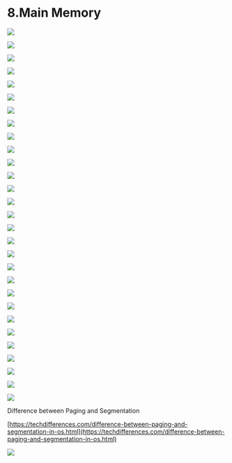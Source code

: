 # 8.Main Memory

![](../.gitbook/assets/image%20%2880%29.png)

![](../.gitbook/assets/image%20%28114%29.png)

![](../.gitbook/assets/image%20%2865%29.png)

![](../.gitbook/assets/image%20%28120%29.png)

![](../.gitbook/assets/image%20%2893%29.png)

![](../.gitbook/assets/image%20%2845%29.png)

![](../.gitbook/assets/image%20%2891%29.png)

![](../.gitbook/assets/image%20%2832%29.png)

![](../.gitbook/assets/image%20%28101%29.png)

![](../.gitbook/assets/image%20%2863%29.png)

![](../.gitbook/assets/image%20%2838%29.png)

![](../.gitbook/assets/image%20%28118%29.png)

![](../.gitbook/assets/image%20%2836%29.png)

![](../.gitbook/assets/image%20%28103%29.png)

![](../.gitbook/assets/image%20%28145%29.png)

![](../.gitbook/assets/image%20%28113%29.png)

![](../.gitbook/assets/image%20%2886%29.png)

![](../.gitbook/assets/image%20%2811%29.png)

![](../.gitbook/assets/image%20%28128%29.png)

![](../.gitbook/assets/image%20%2842%29.png)

![](../.gitbook/assets/image%20%28105%29.png)

![](../.gitbook/assets/image%20%2827%29.png)

![](../.gitbook/assets/image%20%285%29.png)

![](../.gitbook/assets/image%20%2898%29.png)



![](../.gitbook/assets/image%20%2833%29.png)

![](../.gitbook/assets/image%20%28109%29.png)

![](../.gitbook/assets/image%20%28126%29.png)



![](../.gitbook/assets/image%20%2818%29.png)



![](../.gitbook/assets/image%20%28108%29.png)



Difference between Paging and Segmentation 

[https://techdifferences.com/difference-between-paging-and-segmentation-in-os.html](https://techdifferences.com/difference-between-paging-and-segmentation-in-os.html)

![](../.gitbook/assets/image%20%2873%29.png)















